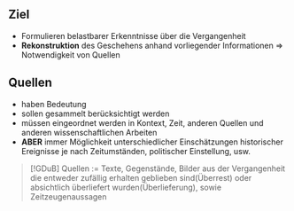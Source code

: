 ## Ziel
- Formulieren belastbarer Erkenntnisse über die Vergangenheit
- **Rekonstruktion** des Geschehens anhand vorliegender Informationen
=> Notwendigkeit von Quellen

## Quellen
- haben Bedeutung
- sollen gesammelt berücksichtigt werden
- müssen eingeordnet werden in Kontext, Zeit, anderen Quellen und anderen wissenschaftlichen Arbeiten
- **ABER** immer Möglichkeit unterschiedlicher Einschätzungen historischer Ereignisse je nach Zeitumständen, politischer Einstellung, usw.

>[!GDuB]
>Quellen := Texte, Gegenstände, Bilder aus der Vergangenheit die entweder zufällig erhalten geblieben sind(Überrest) oder absichtlich überliefert wurden(Überlieferung), sowie Zeitzeugenaussagen
